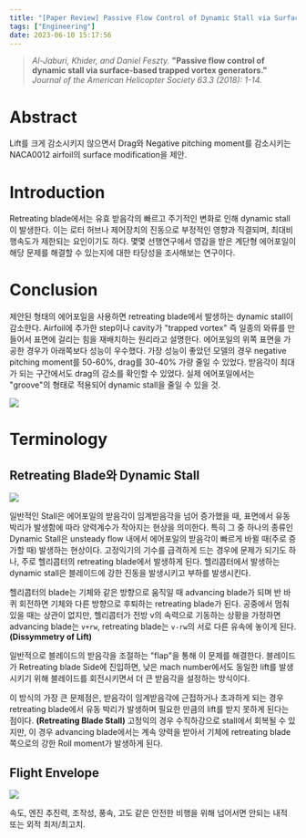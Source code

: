 ```yaml
---
title: "[Paper Review] Passive Flow Control of Dynamic Stall via Surface-Based Trapped Vortex Generators"
tags: ["Engineering"]
date: 2023-06-10 15:17:56
---
```


> _Al-Jaburi, Khider, and Daniel Feszty._ **"Passive flow control of dynamic stall via surface-based trapped vortex generators."** _Journal of the American Helicopter Society 63.3 (2018): 1-14._

# Abstract

Lift를 크게 감소시키지 않으면서 Drag와 Negative pitching moment를 감소시키는 NACA0012 airfoil의 surface modification을 제안.

# Introduction

Retreating blade에서는 유효 받음각의 빠르고 주기적인 변화로 인해 dynamic stall이 발생한다. 이는 로터 허브나 제어장치의 진동으로 부정적인 영향과 직결되며, 최대비행속도가 제한되는 요인이기도 하다.
몇몇 선행연구에서 영감을 받은 계단형 에어포일이 해당 문제를 해결할 수 있는지에 대한 타당성을 조사해보는 연구이다.

# Conclusion

제안된 형태의 에어포일을 사용하면 retreating blade에서 발생하는 dynamic stall이 감소한다. Airfoil에 추가한 step이나 cavity가 "trapped vortex" 즉 일종의 와류를 만들어서 표면에 걸리는 힘을 재배치하는 원리라고 설명한다.
에어포일의 위쪽 표면을 가공한 경우가 아래쪽보다 성능이 우수했다. 가장 성능이 좋았던 모델의 경우 negative pitching moment를 50-60%, drag를 30-40% 가량 줄일 수 있었다. 받음각이 최대가 되는 구간에서도 drag의 감소를 확인할 수 있었다.
실제 에어포일에서는 "groove"의 형태로 적용되어 dynamic stall을 줄일 수 있을 것.

<fig>
<img src="https://i.imgur.com/esnylgB.png" />
</fig>

# Terminology

## Retreating Blade와 Dynamic Stall

<fig>
<img src="https://i.imgur.com/Y8FHgRZ.png">
</fig>

일반적인 Stall은 에어포일의 받음각이 임계받음각을 넘어 증가했을 때, 표면에서 유동 박리가 발생함에 따라 양력계수가 작아지는 현상을 의미한다. 특히 그 중 하나의 종류인 Dynamic Stall은 unsteady flow 내에서 에어포일의 받음각이 빠르게 바뀔 때(주로 증가할 때) 발생하는 현상이다. 고정익기의 기수를 급격하게 드는 경우에 문제가 되기도 하나, 주로 헬리콥터의 retreating blade에서 발생하게 된다. 헬리콥터에서 발생하는 dynamic stall은 블레이드에 강한 진동을 발생시키고 부하를 발생시킨다.

헬리콥터의 blade는 기체와 같은 방향으로 움직일 때 advancing blade가 되며 반 바퀴 회전하면 기체와 다른 방향으로 후퇴하는 retreating blade가 된다. 공중에서 멈춰있을 때는 상관이 없지만, 헬리콥터가 전방 v의 속력으로 기동하는 상황을 가정하면 advancing blade는 `v+rw`, retreating blade는 `v-rw`의 서로 다른 유속에 놓이게 된다. **(Dissymmetry of Lift)**

일반적으로 블레이드의 받음각을 조절하는 "flap"을 통해 이 문제를 해결한다. 블레이드가 Retreating blade Side에 진입하면, 낮은 mach number에서도 동일한 lift를 발생시키기 위해 블레이드를 회전시키면서 더 큰 받음각을 설정하는 방식이다.

이 방식의 가장 큰 문제점은, 받음각이 임계받음각에 근접하거나 초과하게 되는 경우 retreating blade에서 유동 박리가 발생하며 필요한 만큼의 lift를 받지 못하게 된다는 점이다. **(Retreating Blade Stall)** 고정익의 경우 수직하강으로 stall에서 회복될 수 있지만, 이 경우 advancing blade에서는 계속 양력을 받아서 기체에 retreating blade쪽으로의 강한 Roll moment가 발생하게 된다.

## Flight Envelope

<fig>
<img src="https://i.imgur.com/jYhXck6.gif">
</fig>

속도, 엔진 추진력, 조작성, 풍속, 고도 같은 안전한 비행을 위해 넘어서면 안되는 내적 또는 외적 최저/최고치.
